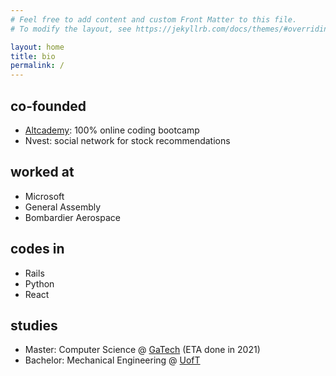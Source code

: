 ```yaml
---
# Feel free to add content and custom Front Matter to this file.
# To modify the layout, see https://jekyllrb.com/docs/themes/#overriding-theme-defaults

layout: home
title: bio
permalink: /
---
```


## co-founded

- [Altcademy](https://www.altcademy.com): 100% online coding bootcamp
- Nvest: social network for stock recommendations

## worked at

- Microsoft
- General Assembly
- Bombardier Aerospace

## codes in

- Rails
- Python
- React

## studies

- Master: Computer Science @ [GaTech](https://www.cc.gatech.edu/future/masters/mscs) (ETA done in 2021)
- Bachelor: Mechanical Engineering @ [UofT](https://www.mie.utoronto.ca/)
